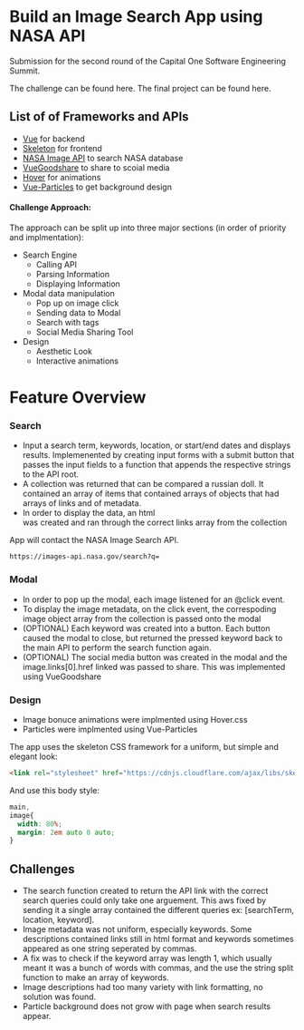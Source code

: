 # Build an Image Search App using NASA API

Submission for the second round of the Capital One Software Engineering Summit. 

The challenge can be found here.
The final project can be found here.

## List of of Frameworks and APIs
* [Vue](https://vuejs.org/) for backend
* [Skeleton](http://getskeleton.com/) for frontend
* [NASA Image API](https://api.nasa.gov/api.html#Images) to search NASA database
* [VueGoodshare](https://github.com/koddr/vue-goodshare/blob/master/src/VueGoodshare.vue) to share to scoial media
* [Hover](https://github.com/IanLunn/Hover) for animations
* [Vue-Particles](https://github.com/creotip/vue-particles) to get background design

#### Challenge Approach:
The approach can be split up into three major sections (in order of priority and implmentation):
* Search Engine
  * Calling API
  * Parsing Information
  * Displaying Information
* Modal data manipulation
  * Pop up on image click
  * Sending data to Modal
  * Search with tags
  * Social Media Sharing Tool
* Design
  * Aesthetic Look
  * Interactive animations

# Feature Overview

### Search
* Input a search term, keywords, location, or start/end dates and displays results. Implemenented by creating input forms with a submit button that passes the input fields to a function that appends the respective strings to the API root.
* A collection was returned that can be compared a russian doll. It contained an array of items that contained arrays of objects that had arrays of links and of metadata.
* In order to display the data, an html <section> was created and ran through the correct links array from the collection

App will contact the NASA Image Search API.

`https://images-api.nasa.gov/search?q=`

### Modal
* In order to pop up the modal, each image listened for an @click event.
* To display the image metadata, on the click event, the correspoding image object array from the collection is passed onto the modal
* (OPTIONAL) Each keyword was created into a button. Each button caused the modal to close, but returned the pressed keyword back to the main API to perform the search function again.
* (OPTIONAL) The social media button was created in the modal and the image.links[0].href linked was passed to share. This was implemented using VueGoodshare

### Design
* Image bonuce animations were implmented using Hover.css
* Particles were implmented using Vue-Particles

The app uses the skeleton CSS framework for a uniform, but simple and elegant look:

```html
<link rel="stylesheet" href="https://cdnjs.cloudflare.com/ajax/libs/skeleton/2.0.4/skeleton.min.css">
```

And use this body style:

```css
main,
image{
  width: 80%;
  margin: 2em auto 0 auto;
}
```
## Challenges
* The search function created to return the API link with the correct search queries could only take one arguement. This aws fixed by sending it a single array contained the different queries ex: [searchTerm, location, keyword].
* Image metadata was not uniform, especially keywords. Some descriptions contained links still in html format and keywords sometimes appeared as one string seperated by commas.
 * A fix was to check if the keyword array was length 1, which usually meant it was a bunch of words with commas, and the use the string split function to make an array of keywords.
 * Image descriptions had too many variety with link formatting, no solution was found.
* Particle background does not grow with page when search results appear.
